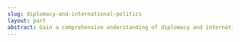 ```yaml
---
slug: diplomacy-and-international-politics
layout: part
abstract: Gain a comprehensive understanding of diplomacy and international politics, including the history, actors, tools, and issues involved in the field, in order to effectively navigate and engage in global diplomatic efforts.
---
```

